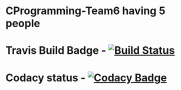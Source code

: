 # CProgramming-Team6 having 5 people
# Travis Build Badge - [![Build Status](https://travis-ci.com/e-mock/CProgramming-Team6.svg?branch=master)](https://travis-ci.com/e-mock/CProgramming-Team6)
# Codacy status - [![Codacy Badge](https://app.codacy.com/project/badge/Grade/2f5a1a638de24fbb8b1bdcbd24039ac8)](https://www.codacy.com/manual/e-mock/CProgramming-Team6?utm_source=github.com&amp;utm_medium=referral&amp;utm_content=e-mock/CProgramming-Team6&amp;utm_campaign=Badge_Grade)
